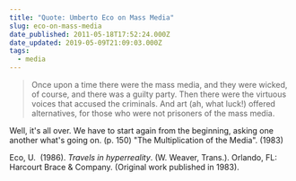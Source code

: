 ```yaml
---
title: "Quote: Umberto Eco on Mass Media"
slug: eco-on-mass-media
date_published: 2011-05-18T17:52:24.000Z
date_updated: 2019-05-09T21:09:03.000Z
tags:
  - media
---
```


> Once upon a time there were the mass media, and they were wicked, of course, and there was a guilty party. Then there were the virtuous voices that accused the criminals. And art (ah, what luck!) offered alternatives, for those who were not prisoners of the mass media.

Well, it's all over. We have to start again from the beginning, asking one another what's going on. (p. 150) "The Multiplication of the Media". (1983)

Eco, U.  (1986). *Travels in hyperreality*. (W. Weaver, Trans.). Orlando, FL: Harcourt Brace & Company. (Original work published in 1983).
